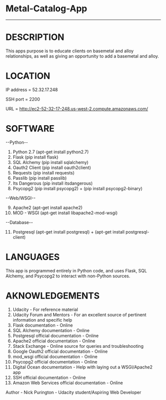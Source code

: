 # Metal-Catalog-App

________________________________________________________________________________________________________________________________________

# DESCRIPTION

This apps purpose is to educate clients on basemetal and alloy relationships, as well as giving an opportunity to add a basemetal and alloy. 

# LOCATION

IP address = 52.32.17.248

SSH port = 2200

URL = http://ec2-52-32-17-248.us-west-2.compute.amazonaws.com/

# SOFTWARE

--Python--
1. Python 2.7 (apt-get install python2.7)
2. Flask (pip install flask)
3. SQL Alchemy (pip install sqlalchemy)
4. Oauth2 Client (pip install oauth2client)
5. Requests (pip install requests)
6. Passlib (pip install passlib)
7. Its Dangerous (pip install itsdangerous)
8. Psycopg2 (pip install psycopg2) + (pip install psycopg2-binary)

--Web/WSGI--

9. Apache2 (apt-get install apache2)
10. MOD - WSGI (apt-get install libapache2-mod-wsgi)

--Database--

11. Postgresql (apt-get install postgresql) + (apt-get install postgresql-client)

# LANGUAGES

This app is programmed entirely in Python code, and uses Flask, SQL Alchemy, and Psycopg2 to interact with non-Python sources.

# AKNOWLEDGEMENTS

1. Udacity - For reference material
2. Udacity Forum and Mentors - For an excellent source of pertinent information and specific help
3. Flask documentation - Online
4. SQL Alchemy documentation - Online
5. Postgresql official documentation - Online
6. Apache2 official documentation - Online
7. Stack Exchange - Online source for queries and troubleshooting
8. Google Oauth2 official documentation - Online
9. mod_wsgi official documentation - Online
10. Psycopg2 official documentation - Online
11. Digital Ocean documentation - Help with laying out a WSGI/Apache2 app
12. SSH official documentation - Online
13. Amazon Web Services official documentation - Online

Author - Nick Purington - Udacity student/Aspiring Web Developer
